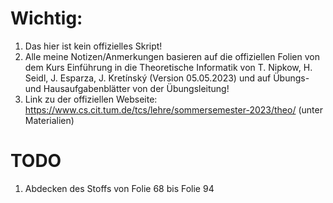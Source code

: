 # Wichtig:
1. Das hier ist kein offizielles Skript!
2. Alle meine Notizen/Anmerkungen basieren auf die offiziellen Folien von dem Kurs Einführung in die Theoretische Informatik von T. Nipkow, H. Seidl, J. Esparza, J. Kretínský (Version 05.05.2023) und auf Übungs- und Hausaufgabenblätter von der Übungsleitung!
3. Link zu der offiziellen Webseite: https://www.cs.cit.tum.de/tcs/lehre/sommersemester-2023/theo/ (unter Materialien)

# TODO
1. Abdecken des Stoffs von Folie 68 bis Folie 94
